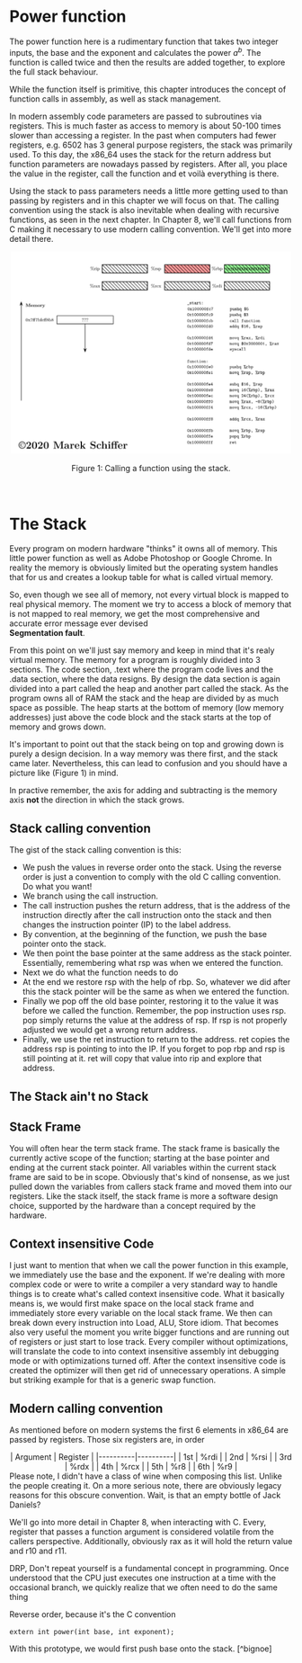 # Power function
The power function here is a rudimentary function that takes two
integer inputs, the base and the exponent and calculates the power
$a^b$. The function is called twice and then the results are added 
together, to explore the full stack behaviour.

While the function itself is primitive, this chapter introduces
the concept of function calls in assembly, as well as stack management.

In modern assembly code parameters are passed to subroutines via registers.
This is much faster as access to memory is about 50-100 times slower than 
accessing a register. In the past when computers had fewer registers, e.g.
6502 has 3 general purpose registers, the stack was primarily used.
To this day, the x86_64 uses the stack for the return address but function
parameters are nowadays passed by registers. After all, you place the value
in the register, call the function and et voilà everything is there.

Using the stack to pass parameters needs a little more getting used to than
passing by registers and in this chapter we will focus on that. The calling
convention using the stack is also inevitable when dealing with recursive
functions, as seen in the next chapter. 
In Chapter 8, we'll call functions from C making it necessary 
to use modern calling convention. We'll get into more detail there. 

<p align="center">
  <img src="./.assets/2025-03-22_Marek_Schiffer_x86_Stack_Retraction.gif" alt="Stack Animation x86_64" width="500">

  <div align=center>
    <figcaption>Figure 1: Calling a function using the stack. </figcaption>
  </div>
   <br> <br>
</p>


# The Stack
Every program on modern hardware "thinks" it owns all of memory. This little
power function as well as Adobe Photoshop or Google Chrome. In reality
the memory is obviously limited but the operating system handles that
for us and creates a lookup table for what is called virtual memory.

So, even though we see all of memory, not every virtual block is mapped
to real physical memory. The moment we try to access a block of memory that is
not mapped to real memory, we get the most comprehensive and accurate error
message ever devised  
 **Segmentation fault**.

From this point on we'll just say memory and keep in mind that it's realy virtual memory.
The memory for a program is roughly divided into 3 sections. The code section,
.text where the program code lives and the .data section, where
the data resigns. By design the data section is again divided into
a part called the heap and another part called the stack. As the program
owns all of RAM the stack and the heap are divided by as much space as possible.
The heap starts at the bottom of memory (low memory addresses) just above the
code block and the stack starts at the top of memory and grows down. 

It's important to point out that the stack being on top and growing down is
purely a design decision. In a way memory was there first, and the stack came
later. Nevertheless, this can lead to confusion and you should have a picture
like (Figure 1) in mind. 

In practive remember, the axis for adding and subtracting is the memory axis __not__ 
the direction in which the stack grows.

## Stack calling convention
The gist of the stack calling convention is this:
 - We push the values in reverse order onto the stack. Using the 
   reverse order is just a convention to comply with the old C calling convention. 
   Do what you want!
 - We branch using the call instruction.
 - The call instruction pushes the return address, that is the address
   of the instruction directly after the call instruction onto the stack
   and then changes the instruction pointer (IP) to the label address.  
 - By convention, at the beginning of the function, we push the base pointer onto the stack.
 - We then point the base pointer at the same address as the stack pointer.
   Essentially, remembering what rsp was when we entered the function.
 - Next we do what the function needs to do
 - At the end we restore rsp with the help of rbp. So, whatever we did
   after this the stack pointer will be the same as when we entered the function.
 - Finally we pop off the old base pointer, restoring it to the value it was
   before we called the function. Remember, the pop instruction uses rsp.
   pop simply returns the value at the address of rsp. If rsp is not properly
   adjusted we would get a wrong return address.
 - Finally, we use the ret instruction to return to the address. ret copies the address rsp 
   is pointing to into the IP. If you forget to pop rbp and rsp is still pointing at it. 
   ret will copy that value into rip and explore that address. 
## The Stack ain't no Stack

## Stack Frame
You will often hear the term stack frame. The stack frame is basically the currently
active scope of the function; starting at the base pointer and ending at the current
stack pointer. All variables within the current stack frame are said to be in scope.
Obviously that's kind of nonsense, as we just pulled down the variables from callers 
stack frame and moved them into our registers. Like the stack itself, the stack frame 
is more a software design choice, supported by the hardware than a concept required by 
the  hardware.

## Context insensitive Code
I just want to mention that when we call the power function in this example, we immediately
use the base and the exponent. If we're dealing with more complex code or were to write a compiler
a very standard way to handle things is to create what's called context insensitive code. 
What it basically means is, we would first make space on the local stack frame and immediately
store every variable on the local stack frame. We then can break down every instruction into
Load, ALU, Store idiom. That becomes also very useful the moment you write bigger functions and are 
running out of registers or just start to lose track. 
Every compiler without optimizations, will translate the code to into context insensitive assembly
int debugging mode or with optimizations turned off. After the context insensitive code is created
the optimizer will then get rid of unnecessary operations. A simple but  striking example for that 
is a generic swap function. 

## Modern calling convention
As mentioned before on modern systems the first 6 elements in x86_64 are passed
by registers. Those six registers are, in order
<div align="center">
| Argument | Register |
|----------|----------|
| 1st      | %rdi     |
| 2nd      | %rsi     |
| 3rd      | %rdx     |
| 4th      | %rcx     |
| 5th      | %r8      |
| 6th      | %r9      |
</div>
Please note, I didn't have a class of wine when composing this list. 
Unlike the people creating it. On a more serious note, there are obviously legacy reasons 
for this obscure convention. Wait, is that an empty bottle of Jack Daniels? 

We'll go into more detail in Chapter 8, when interacting with C. 
Every, register that passes a function argument is considered volatile from the
callers perspective. Additionally, obviously rax as it will hold the return value
and r10 and r11.


DRP, Don't repeat yourself is a fundamental concept in programming.
Once understood that the CPU just executes one instruction at a time
with the occasional branch, we quickly realize that we often need
to do the same thing
[^1]:
Reverse order, because it's the C convention
```
extern int power(int base, int exponent);
```
With this prototype, we would first push base onto the stack.
[^bignoe]
